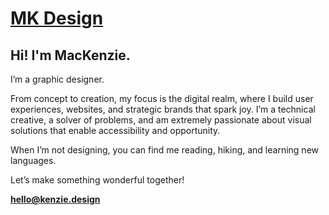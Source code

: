 # [MK Design](http://kenzie.design)

[](photo.jpg)

## Hi! I'm MacKenzie.

I’m a graphic designer. 

From concept to creation, my focus is the digital realm, where I build user experiences, websites, and strategic brands that spark joy. I’m a technical creative, a solver of problems, and am extremely passionate about visual solutions that enable accessibility and opportunity. 

When I’m not designing, you can find me reading, hiking, and learning new languages.

Let’s make something wonderful together! 

**[hello@kenzie.design](mailto:hello@kenzie.design)**

